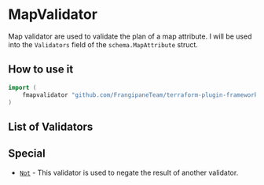 # MapValidator

Map validator are used to validate the plan of a map attribute.
I will be used into the `Validators` field of the `schema.MapAttribute` struct.

## How to use it

```go
import (
    fmapvalidator "github.com/FrangipaneTeam/terraform-plugin-framework-validators/mapvalidator"
)
```

## List of Validators

## Special

- [`Not`](not.md) - This validator is used to negate the result of another validator.
